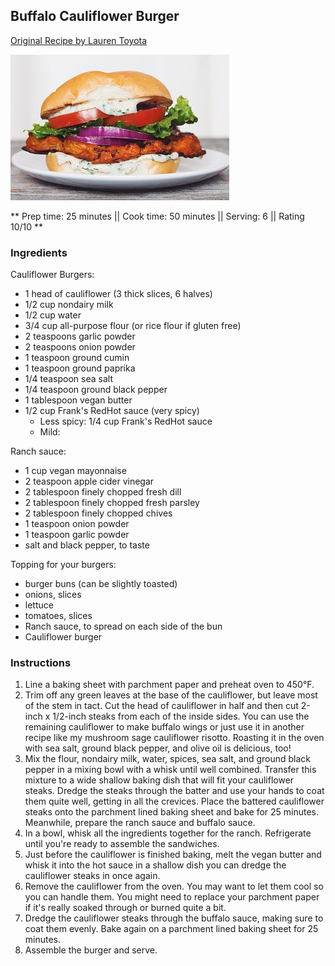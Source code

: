 ## Buffalo Cauliflower Burger

[Original Recipe by Lauren Toyota](https://www.hotforfoodblog.com/recipes/2014/11/01/vegan-buffalo-cauliflower-sandwich/)

![Picture](../img/buffalo_cauliflower_burger.jpg)

** Prep time: 25 minutes || Cook time: 50 minutes || Serving: 6 || Rating 10/10 **

### Ingredients

Cauliflower Burgers: 

- 1 head of cauliflower (3 thick slices, 6 halves)
- 1/2 cup nondairy milk
- 1/2 cup water
- 3/4 cup all-purpose flour (or rice flour if gluten free)
- 2 teaspoons garlic powder
- 2 teaspoons onion powder
- 1 teaspoon ground cumin
- 1 teaspoon ground paprika
- 1/4 teaspoon sea salt
- 1/4 teaspoon ground black pepper
- 1 tablespoon vegan butter
- 1/2 cup Frank's RedHot sauce (very spicy)
	- Less spicy: 1/4 cup Frank's RedHot sauce
	- Mild: 

Ranch sauce:

- 1 cup vegan mayonnaise
- 2 teaspoon apple cider vinegar
- 2 tablespoon finely chopped fresh dill
- 2 tablespoon finely chopped fresh parsley
- 2 tablespoon finely chopped chives
- 1 teaspoon onion powder
- 1 teaspoon garlic powder
- salt and black pepper, to taste

Topping for your burgers: 

- burger buns (can be slightly toasted)
- onions, slices
- lettuce
- tomatoes, slices
- Ranch sauce, to spread on each side of the bun
- Cauliflower burger

### Instructions

1. Line a baking sheet with parchment paper and preheat oven to 450°F.
2. Trim off any green leaves at the base of the cauliflower, but leave most of the stem in tact. Cut the head of cauliflower in half and then cut 2-inch x 1/2-inch steaks from each of the inside sides. You can use the remaining cauliflower to make buffalo wings or just use it in another recipe like my mushroom sage cauliflower risotto. Roasting it in the oven with sea salt, ground black pepper, and olive oil is delicious, too!
3. Mix the flour, nondairy milk, water, spices, sea salt, and ground black pepper in a mixing bowl with a whisk until well combined. Transfer this mixture to a wide shallow baking dish that will fit your cauliflower steaks. Dredge the steaks through the batter and use your hands to coat them quite well, getting in all the crevices. Place the battered cauliflower steaks onto the parchment lined baking sheet and bake for 25 minutes. Meanwhile, prepare the ranch sauce and buffalo sauce.
4. In a bowl, whisk all the ingredients together for the ranch. Refrigerate until you're ready to assemble the sandwiches.
5. Just before the cauliflower is finished baking, melt the vegan butter and whisk it into the hot sauce in a shallow dish you can dredge the cauliflower steaks in once again.
6. Remove the cauliflower from the oven. You may want to let them cool so you can handle them. You might need to replace your parchment paper if it's really soaked through or burned quite a bit.
7. Dredge the cauliflower steaks through the buffalo sauce, making sure to coat them evenly. Bake again on a parchment lined baking sheet for 25 minutes.
8. Assemble the burger and serve.
